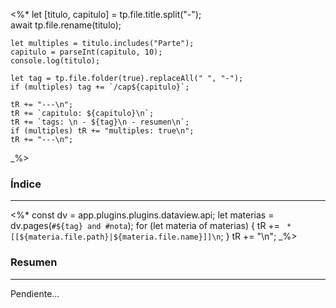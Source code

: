 <%*
	let [titulo, capitulo] = tp.file.title.split("-");	
	await tp.file.rename(titulo);

	let multiples = titulo.includes("Parte");
	capitulo = parseInt(capitulo, 10);
	console.log(titulo);
	
	let tag = tp.file.folder(true).replaceAll(" ", "-");
	if (multiples) tag += `/cap${capitulo}`;

    tR += "---\n";
    tR += `capitulo: ${capitulo}\n`;
    tR += `tags: \n - ${tag}\n - resumen\n`;
    if (multiples) tR += "multiples: true\n";
    tR += "---\n";
_%>
### Índice
---
<%*
	const dv = app.plugins.plugins.dataview.api;
	let materias = dv.pages(`#${tag} and #nota`);
	for (let materia of materias) {
		tR += ` * [[${materia.file.path}|${materia.file.name}]]\n`;
	}
	tR += "\n";
_%>

### Resumen
---
Pendiente...